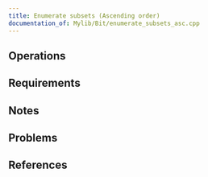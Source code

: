 ```yaml
---
title: Enumerate subsets (Ascending order)
documentation_of: Mylib/Bit/enumerate_subsets_asc.cpp
---
```


## Operations

## Requirements

## Notes

## Problems

## References
